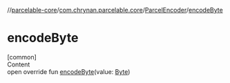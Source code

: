 //[parcelable-core](../../index.md)/[com.chrynan.parcelable.core](../index.md)/[ParcelEncoder](index.md)/[encodeByte](encode-byte.md)



# encodeByte  
[common]  
Content  
open override fun [encodeByte](encode-byte.md)(value: [Byte](https://kotlinlang.org/api/latest/jvm/stdlib/kotlin/-byte/index.html))  




